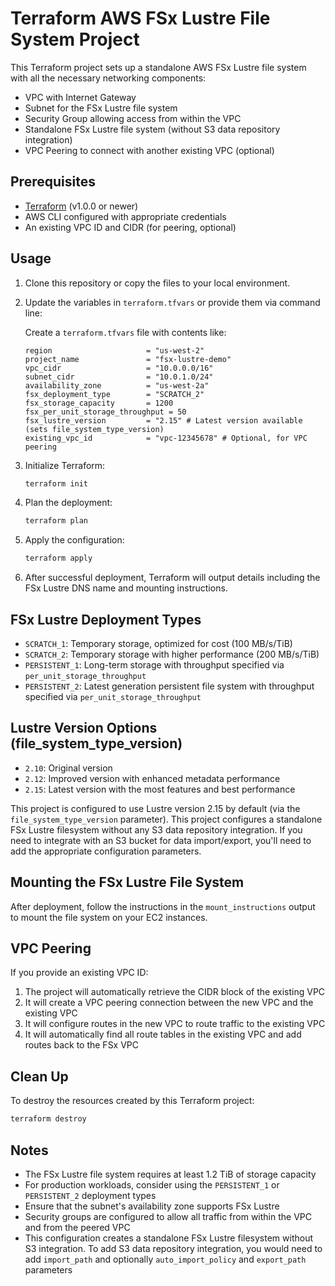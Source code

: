 # Terraform AWS FSx Lustre File System Project

This Terraform project sets up a standalone AWS FSx Lustre file system with all the necessary networking components:

- VPC with Internet Gateway
- Subnet for the FSx Lustre file system
- Security Group allowing access from within the VPC
- Standalone FSx Lustre file system (without S3 data repository integration)
- VPC Peering to connect with another existing VPC (optional)

## Prerequisites

- [Terraform](https://www.terraform.io/downloads.html) (v1.0.0 or newer)
- AWS CLI configured with appropriate credentials
- An existing VPC ID and CIDR (for peering, optional)

## Usage

1. Clone this repository or copy the files to your local environment.

2. Update the variables in `terraform.tfvars` or provide them via command line:

   Create a `terraform.tfvars` file with contents like:

   ```hcl
   region                     = "us-west-2"
   project_name               = "fsx-lustre-demo"
   vpc_cidr                   = "10.0.0.0/16"
   subnet_cidr                = "10.0.1.0/24"
   availability_zone          = "us-west-2a"
   fsx_deployment_type        = "SCRATCH_2"
   fsx_storage_capacity       = 1200
   fsx_per_unit_storage_throughput = 50
   fsx_lustre_version         = "2.15" # Latest version available (sets file_system_type_version)
   existing_vpc_id            = "vpc-12345678" # Optional, for VPC peering
   ```

3. Initialize Terraform:

   ```bash
   terraform init
   ```

4. Plan the deployment:

   ```bash
   terraform plan
   ```

5. Apply the configuration:

   ```bash
   terraform apply
   ```

6. After successful deployment, Terraform will output details including the FSx Lustre DNS name and mounting instructions.

## FSx Lustre Deployment Types

- `SCRATCH_1`: Temporary storage, optimized for cost (100 MB/s/TiB)
- `SCRATCH_2`: Temporary storage with higher performance (200 MB/s/TiB)
- `PERSISTENT_1`: Long-term storage with throughput specified via `per_unit_storage_throughput`
- `PERSISTENT_2`: Latest generation persistent file system with throughput specified via `per_unit_storage_throughput`

## Lustre Version Options (file_system_type_version)

- `2.10`: Original version
- `2.12`: Improved version with enhanced metadata performance
- `2.15`: Latest version with the most features and best performance

This project is configured to use Lustre version 2.15 by default (via the `file_system_type_version` parameter). This project configures a standalone FSx Lustre filesystem without any S3 data repository integration. If you need to integrate with an S3 bucket for data import/export, you'll need to add the appropriate configuration parameters.

## Mounting the FSx Lustre File System

After deployment, follow the instructions in the `mount_instructions` output to mount the file system on your EC2 instances.

## VPC Peering

If you provide an existing VPC ID:

1. The project will automatically retrieve the CIDR block of the existing VPC
2. It will create a VPC peering connection between the new VPC and the existing VPC
3. It will configure routes in the new VPC to route traffic to the existing VPC
4. It will automatically find all route tables in the existing VPC and add routes back to the FSx VPC

## Clean Up

To destroy the resources created by this Terraform project:

```bash
terraform destroy
```

## Notes

- The FSx Lustre file system requires at least 1.2 TiB of storage capacity
- For production workloads, consider using the `PERSISTENT_1` or `PERSISTENT_2` deployment types
- Ensure that the subnet's availability zone supports FSx Lustre
- Security groups are configured to allow all traffic from within the VPC and from the peered VPC
- This configuration creates a standalone FSx Lustre filesystem without S3 integration. To add S3 data repository integration, you would need to add `import_path` and optionally `auto_import_policy` and `export_path` parameters
